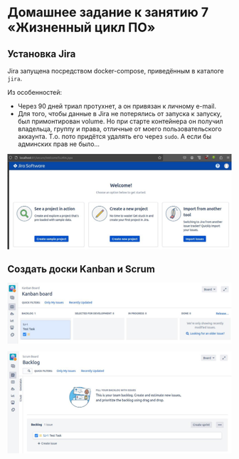 # Домашнее задание к занятию 7 «Жизненный цикл ПО»



## Установка Jira


Jira запущена посредством docker-compose, приведённым в каталоге `jira`.

Из особенностей:
* Через 90 дней триал протухнет, а он привязан к личному e-mail.
* Для того, чтобы данные в Jira не потерялись от запуска к запуску, был примонтирован volume.
    Но при старте контейнера он получил владельца, группу и права, отличные от моего пользовательского аккаунта.
    Т.о. пото придётся удалять его через `sudo`. А если бы админских прав не было...

![Screenshot](files/ci-01-1.jpg)



## Создать доски Kanban и Scrum


![Screenshot](files/ci-01-2-1.jpg)

![Screenshot](files/ci-01-2-2.jpg)
